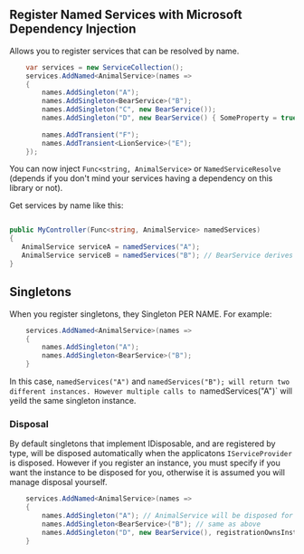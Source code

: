 ## Register Named Services with Microsoft Dependency Injection

Allows you to register services that can be resolved by name.

```csharp
    var services = new ServiceCollection();
    services.AddNamed<AnimalService>(names =>
    {
        names.AddSingleton("A"); 
        names.AddSingleton<BearService>("B");
        names.AddSingleton("C", new BearService());
        names.AddSingleton("D", new BearService() { SomeProperty = true });
        
        names.AddTransient("F");
        names.AddTransient<LionService>("E");
    });

```

You can now inject  `Func<string, AnimalService>` or `NamedServiceResolve` (depends if you don't mind your services having a dependency on this library or not).

Get services by name like this:

```csharp

public MyController(Func<string, AnimalService> namedServices)
{
   AnimalService serviceA = namedServices("A");
   AnimalService serviceB = namedServices("B"); // BearService derives from AnimalService
}

```

## Singletons

When you register singletons, they Singleton PER NAME.
For example:

```csharp
    services.AddNamed<AnimalService>(names =>
    {
        names.AddSingleton("A"); 
        names.AddSingleton<BearService>("B");
    }
```

In this case, `namedServices("A")` and `namedServices("B"); will return two different instances.
However multiple calls to `namedServices("A")` will yeild the same singleton instance.


### Disposal

By default singletons that implement IDisposable, and are registered by type, will be disposed automatically when the applicatons `IServiceProvider` is disposed.
However if you register an instance, you must specify if you want the instance to be disposed for you, otherwise it is assumed you will manage disposal yourself.

```csharp
    services.AddNamed<AnimalService>(names =>
    {
        names.AddSingleton("A"); // AnimalService will be disposed for you if it implements IDisposable
        names.AddSingleton<BearService>("B"); // same as above
        names.AddSingleton("D", new BearService(), registrationOwnsInstance: true); // you provided an instance, you must specify - default is false.
    }

```